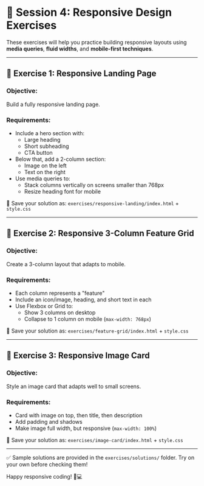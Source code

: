 # 📝 Session 4: Responsive Design Exercises

These exercises will help you practice building responsive layouts using **media queries**, **fluid widths**, and **mobile-first techniques**.

---

## 🧩 Exercise 1: Responsive Landing Page

### Objective:
Build a fully responsive landing page.

### Requirements:
- Include a hero section with:
  - Large heading
  - Short subheading
  - CTA button
- Below that, add a 2-column section:
  - Image on the left
  - Text on the right
- Use media queries to:
  - Stack columns vertically on screens smaller than 768px
  - Resize heading font for mobile

📂 Save your solution as: `exercises/responsive-landing/index.html` + `style.css`

---

## 🧩 Exercise 2: Responsive 3-Column Feature Grid

### Objective:
Create a 3-column layout that adapts to mobile.

### Requirements:
- Each column represents a "feature"
- Include an icon/image, heading, and short text in each
- Use Flexbox or Grid to:
  - Show 3 columns on desktop
  - Collapse to 1 column on mobile (`max-width: 768px`)

📂 Save your solution as: `exercises/feature-grid/index.html` + `style.css`

---

## 🧩 Exercise 3: Responsive Image Card

### Objective:
Style an image card that adapts well to small screens.

### Requirements:
- Card with image on top, then title, then description
- Add padding and shadows
- Make image full width, but responsive (`max-width: 100%`)

📂 Save your solution as: `exercises/image-card/index.html` + `style.css`

---

✅ Sample solutions are provided in the `exercises/solutions/` folder. Try on your own before checking them!

Happy responsive coding! 📱💻

